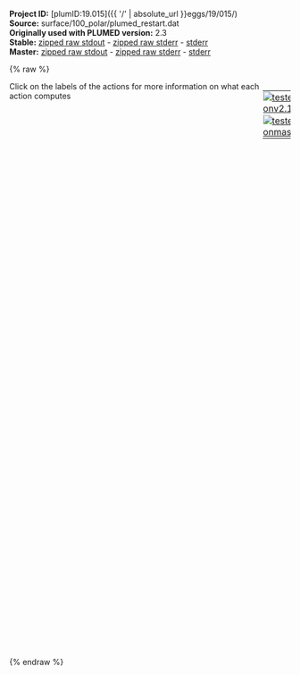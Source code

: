 **Project ID:** [plumID:19.015]({{ '/' | absolute_url }}eggs/19/015/)  
**Source:** surface/100_polar/plumed_restart.dat  
**Originally used with PLUMED version:** 2.3  
**Stable:** [zipped raw stdout](plumed_restart.dat.plumed.stdout.txt.zip) - [zipped raw stderr](plumed_restart.dat.plumed.stderr.txt.zip) - [stderr](plumed_restart.dat.plumed.stderr)  
**Master:** [zipped raw stdout](plumed_restart.dat.plumed_master.stdout.txt.zip) - [zipped raw stderr](plumed_restart.dat.plumed_master.stderr.txt.zip) - [stderr](plumed_restart.dat.plumed_master.stderr)  

{% raw %}
<div style="width: 100%; float:left">
<div style="width: 90%; float:left" id="value_details_data/surface/100_polar/plumed_restart.dat"> Click on the labels of the actions for more information on what each action computes </div>
<div style="width: 10%; float:left"><table><tr><td style="padding:1px"><a href="plumed_restart.dat.plumed.stderr"><img src="https://img.shields.io/badge/v2.10-passing-green.svg" alt="tested onv2.10" /></a></td></tr><tr><td style="padding:1px"><a href="plumed_restart.dat.plumed_master.stderr"><img src="https://img.shields.io/badge/master-passing-green.svg" alt="tested onmaster" /></a></td></tr></table></div></div>
<pre style="width=97%;">
<span style="color:blue" class="comment">#torsion1 between vector C1,C2 and C10,C11 with axis C2,C10</span>
<b name="data/surface/100_polar/plumed_restart.datt1" onclick='showPath("data/surface/100_polar/plumed_restart.dat","data/surface/100_polar/plumed_restart.datt1","data/surface/100_polar/plumed_restart.datt1","black")'>t1</b><span style="display:none;" id="data/surface/100_polar/plumed_restart.datt1">The TORSION action with label <b>t1</b> calculates the following quantities:<table  align="center" frame="void" width="95%" cellpadding="5%"><tr><td width="5%"><b> Quantity </b>  </td><td width="5%"><b> Type </b>  </td><td><b> Description </b> </td></tr><tr><td width="5%">t1</td><td width="5%"><font color="black">scalar</font></td><td>the TORSION involving these atoms</td></tr></table></span>: <span class="plumedtooltip" style="color:green">TORSION<span class="right">Calculate a torsional angle. <a href="https://www.plumed.org/doc-master/user-doc/html/_t_o_r_s_i_o_n.html" style="color:green">More details</a><i></i></span></span> <span class="plumedtooltip">VECTOR1<span class="right">two atoms that define a vector<i></i></span></span>=895,894 <span class="plumedtooltip">AXIS<span class="right">two atoms that define an axis<i></i></span></span>=895,903 <span class="plumedtooltip">VECTOR2<span class="right">two atoms that define a vector<i></i></span></span>=903,904

<span style="color:blue" class="comment">#torsion2 between vector C7,C10 and C11,C12 with axis C10,C11</span>
<b name="data/surface/100_polar/plumed_restart.datt2" onclick='showPath("data/surface/100_polar/plumed_restart.dat","data/surface/100_polar/plumed_restart.datt2","data/surface/100_polar/plumed_restart.datt2","black")'>t2</b><span style="display:none;" id="data/surface/100_polar/plumed_restart.datt2">The TORSION action with label <b>t2</b> calculates the following quantities:<table  align="center" frame="void" width="95%" cellpadding="5%"><tr><td width="5%"><b> Quantity </b>  </td><td width="5%"><b> Type </b>  </td><td><b> Description </b> </td></tr><tr><td width="5%">t2</td><td width="5%"><font color="black">scalar</font></td><td>the TORSION involving these atoms</td></tr></table></span>: <span class="plumedtooltip" style="color:green">TORSION<span class="right">Calculate a torsional angle. <a href="https://www.plumed.org/doc-master/user-doc/html/_t_o_r_s_i_o_n.html" style="color:green">More details</a><i></i></span></span> <span class="plumedtooltip">VECTOR1<span class="right">two atoms that define a vector<i></i></span></span>=903,900 <span class="plumedtooltip">AXIS<span class="right">two atoms that define an axis<i></i></span></span>=903,904 <span class="plumedtooltip">VECTOR2<span class="right">two atoms that define a vector<i></i></span></span>=904,905

<span style="color:blue" class="comment">#metadynamics</span>
<span class="plumedtooltip" style="color:green">METAD<span class="right">Used to performed metadynamics on one or more collective variables. <a href="https://www.plumed.org/doc-master/user-doc/html/_m_e_t_a_d.html" style="color:green">More details</a><i></i></span></span> ...
<span class="plumedtooltip">ARG<span class="right">the labels of the scalars on which the bias will act<i></i></span></span>=<b name="data/surface/100_polar/plumed_restart.datt1">t1</b>,<b name="data/surface/100_polar/plumed_restart.datt2">t2</b>
<span class="plumedtooltip">SIGMA<span class="right">the widths of the Gaussian hills<i></i></span></span>=0.1,0.1
<span class="plumedtooltip">HEIGHT<span class="right">the heights of the Gaussian hills<i></i></span></span>=0.96
<span class="plumedtooltip">PACE<span class="right">the frequency for hill addition<i></i></span></span>=500
<span class="plumedtooltip">BIASFACTOR<span class="right">use well tempered metadynamics and use this bias factor<i></i></span></span>=10.0
<span class="plumedtooltip">TEMP<span class="right">the system temperature - this is only needed if you are doing well-tempered metadynamics<i></i></span></span>=300.0
<span class="plumedtooltip">LABEL<span class="right">a label for the action so that its output can be referenced in the input to other actions<i></i></span></span>=<b name="data/surface/100_polar/plumed_restart.datmetad" onclick='showPath("data/surface/100_polar/plumed_restart.dat","data/surface/100_polar/plumed_restart.datmetad","data/surface/100_polar/plumed_restart.datmetad","black")'>metad</b><span style="display:none;" id="data/surface/100_polar/plumed_restart.datmetad">The METAD action with label <b>metad</b> calculates the following quantities:<table  align="center" frame="void" width="95%" cellpadding="5%"><tr><td width="5%"><b> Quantity </b>  </td><td width="5%"><b> Type </b>  </td><td><b> Description </b> </td></tr><tr><td width="5%">metad.bias</td><td width="5%"><font color="black">scalar</font></td><td>the instantaneous value of the bias potential</td></tr></table></span>
<span class="plumedtooltip">FILE<span class="right"> a file in which the list of added hills is stored<i></i></span></span>=HILLS
<span class="plumedtooltip">GRID_MIN<span class="right">the lower bounds for the grid<i></i></span></span>=-pi,-pi
<span class="plumedtooltip">GRID_MAX<span class="right">the upper bounds for the grid<i></i></span></span>=pi,pi
<span class="plumedtooltip">GRID_BIN<span class="right">the number of bins for the grid<i></i></span></span>=350,350
... METAD
<br/><span class="plumedtooltip" style="color:green">PRINT<span class="right">Print quantities to a file. <a href="https://www.plumed.org/doc-master/user-doc/html/_p_r_i_n_t.html" style="color:green">More details</a><i></i></span></span> <span class="plumedtooltip">ARG<span class="right">the labels of the values that you would like to print to the file<i></i></span></span>=<b name="data/surface/100_polar/plumed_restart.datt1">t1</b>,<b name="data/surface/100_polar/plumed_restart.datt2">t2</b>,<b name="data/surface/100_polar/plumed_restart.datmetad">metad.bias</b> <span class="plumedtooltip">STRIDE<span class="right"> the frequency with which the quantities of interest should be output<i></i></span></span>=100 <span class="plumedtooltip">FILE<span class="right">the name of the file on which to output these quantities<i></i></span></span>=COLVAR
</pre>
{% endraw %}
